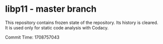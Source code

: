 # libp11 - master branch

This repository contains frozen state of the repository.
Its history is cleared. It is used only for static code
analysis with Codacy.

Commit Time: 1708757043